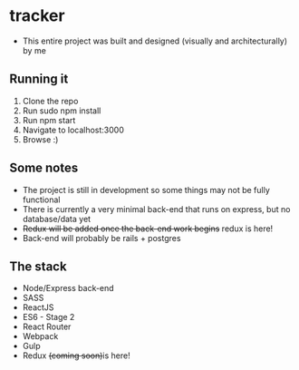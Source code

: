 # tracker

- This entire project was built and designed (visually and architecturally) by me

## Running it

1. Clone the repo
2. Run sudo npm install
3. Run npm start
4. Navigate to localhost:3000
5. Browse :)

## Some notes

- The project is still in development so some things may not be fully functional
- There is currently a very minimal back-end that runs on express, but no database/data yet
- ~~Redux will be added once the back-end work begins~~ redux is here!
- Back-end will probably be rails + postgres

## The stack

- Node/Express back-end
- SASS 
- ReactJS
- ES6 - Stage 2
- React Router
- Webpack
- Gulp
- Redux ~~(coming soon)~~is here!
